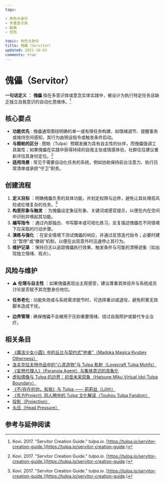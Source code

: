 ```yaml
---
tags:

- 角色与身份
- 多重意识体
- 解离
- 创伤

topic: 角色与身份
title: 傀儡（Servitor）
updated: 2025-10-03
comments: true
---
```


# 傀儡（Servitor）

**一句话定义** ： **傀儡** 指在多意识体或意念实体实践中，被设计为执行特定任务且缺乏独立自我意识的自动化思维体。[^servitor-guide]

## 核心要点

- **功能优先** : 傀儡通常围绕明确的单一或有限任务构建，如情绪调节、提醒事务或维持空间感知，其行为由预设指令或触发条件启动。
- **与图帕的区分** : 图帕（Tulpa）预期发展为具有自主性的伙伴，而傀儡强调工具属性；如果傀儡在实践中获得持续的自我主张或情感体验，社群往往建议重新评估其身份定位。[^servitor-guide]
- **适用场景** : 常见于需要自动化任务的系统，例如协助保持前台注意力、执行日常清单或承担“守卫”职责。

## 创建流程

1. **定义目标** ：明确傀儡负责的具体功能，并划定权限与边界，避免让其处理高风险或伦理复杂的任务。[^servitor-guide]
2. **构思形象与触发** ：为傀儡设定象征形象、关键词或感官提示，以便在内在空间中识别并唤起其功能。
3. **编写指令** ：通过内部独白、书写脚本或可视化练习，反复描述傀儡在不同情境下应采取的行动步骤。
4. **演练与强化** ：在安全情境下测试傀儡的响应，并通过反馈迭代指令；必要时建立“暂停”或“撤销”机制，以便在出现意外时迅速停止其行为。
5. **维护记录** ：保持日志以追踪傀儡执行效果、触发条件与可能的漂移迹象（如出现独立情绪、观点）。

## 风险与维护

- ⚠ **伦理与自主性** ：如果傀儡表现出主观感受，建议尊重其体验并与系统成员讨论是否赋予其完整身份地位。

- **任务老化** : 功能失效或与系统需求脱节时，可选择重训或退役，避免积累无效脚本造成干扰。
- **边界管理** : 确保傀儡不会被用于压抑重要情绪、绕过自我照护或替代专业治疗。

## 相关条目

- [《魔法少女小圆》中的丘比与契约式“他者”（Madoka Magica Kyubey Otherness）](Madoka-Magica-Kyubey-Otherness.md)
- [洛夫克拉夫特作品中的“心灵造物”与 Tulpa 影射（Lovecraft Tulpa Motifs）](Lovecraft-Tulpa-Motifs.md)
- [《妄想代理人》（Paranoia Agent）与集体意识的具象化](Paranoia-Agent-Collective-Consciousness.md)
- [虚拟偶像与 Tulpa 的边界：初音未来现象（Hatsune Miku Virtual Idol Tulpa Boundary）](Hatsune-Miku-Virtual-Idol-Tulpa-Boundary.md)
- [《不/存在的你，和我》与 Tulpa —— 莉莉丝（Lilith）](Nonexistent-You-And-Me-Tulpa-Lilith.md)
- [《东方Project》同人圈中的 Tulpa 文化解读（Touhou Tulpa Fandom）](Touhou-Tulpa-Fandom.md)
- [投影（Projection）](Projection.md)
- [头压（Head Pressure）](Head-Pressure.md)

## 参考与延伸阅读

[^servitor-guide]: Kovi. 2017. "Servitor Creation Guide." *tulpa.io*. [https://tulpa.io/servitor-creation-guide.](https://tulpa.io/servitor-creation-guide.)

